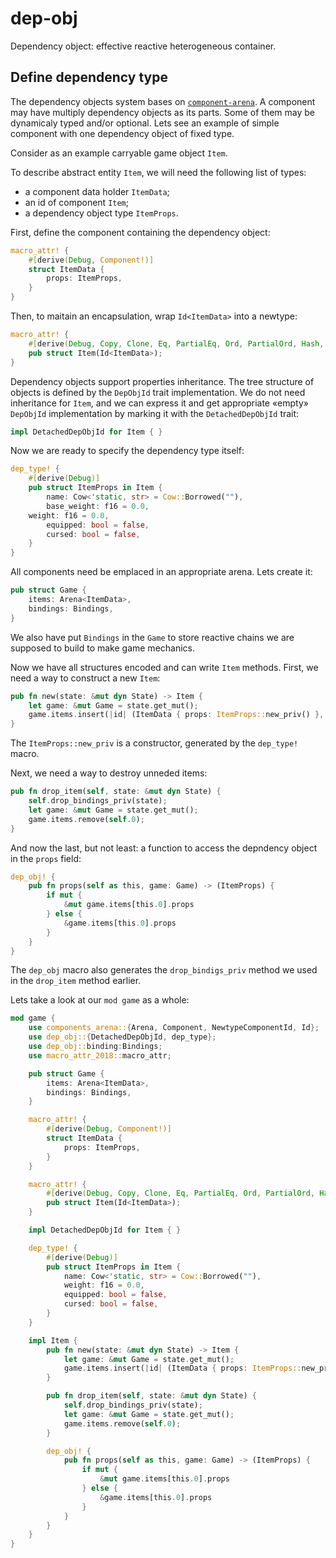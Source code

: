# dep-obj

Dependency object: effective reactive heterogeneous container.

## Define dependency type

The dependency objects system bases on [`component-arena`](https://crates.io/crates/components-arena).
A component may have multiply dependency objects as its parts. Some of them may be dynamicaly typed
and/or optional. Lets see an example of simple component with one dependency object of fixed type.

Consider as an example carryable game object `Item`.

To describe abstract entity `Item`, we will need the following list of types:
- a component data holder `ItemData`;
- an id of component `Item`;
- a dependency object type `ItemProps`.

First, define the component containing the dependency object:

```rust
macro_attr! {
    #[derive(Debug, Component!)]
    struct ItemData {
        props: ItemProps,
    }
}
```

Then, to maitain an encapsulation, wrap `Id<ItemData>` into a newtype:

```rust
macro_attr! {
    #[derive(Debug, Copy, Clone, Eq, PartialEq, Ord, PartialOrd, Hash, NewtypeComponentId!)]
    pub struct Item(Id<ItemData>);
}
```

Dependency objects support properties inheritance. The tree structure of objects is defined
by the `DepObjId` trait implementation. We do not need inheritance for `Item`, and we
can express it and get appropriate «empty» `DepObjId` implementation
by marking it with the `DetachedDepObjId` trait:

```rust
impl DetachedDepObjId for Item { }
```

Now we are ready to specify the dependency type itself:

```rust
dep_type! {
    #[derive(Debug)]
    pub struct ItemProps in Item {
        name: Cow<'static, str> = Cow::Borrowed(""),
        base_weight: f16 = 0.0,
	weight: f16 = 0.0,
        equipped: bool = false,
        cursed: bool = false,
    }
}
```

All components need be emplaced in an appropriate arena. Lets create it:

```rust
pub struct Game {
    items: Arena<ItemData>,
    bindings: Bindings,
}
```

We also have put `Bindings` in the `Game` to store reactive chains
we are supposed to build to make game mechanics.

Now we have all structures encoded and can write `Item` methods.
First, we need a way to construct a new `Item`:

```rust
pub fn new(state: &mut dyn State) -> Item {
    let game: &mut Game = state.get_mut();
    game.items.insert(|id| (ItemData { props: ItemProps::new_priv() }, Item(id)))
}
```

The `ItemProps::new_priv` is a constructor, generated by the `dep_type!` macro.

Next, we need a way to destroy unneded items:

```rust
pub fn drop_item(self, state: &mut dyn State) {
    self.drop_bindings_priv(state);
    let game: &mut Game = state.get_mut();
    game.items.remove(self.0);
}
```

And now the last, but not least: a function to access the depndency object in
the `props` field:

```rust
dep_obj! {
    pub fn props(self as this, game: Game) -> (ItemProps) {
        if mut {
            &mut game.items[this.0].props
        } else {
            &game.items[this.0].props
        }
    }
}
```

The `dep_obj` macro also generates the `drop_bindigs_priv` method we used in the `drop_item` method earlier.

Lets take a look at our `mod game` as a whole:

```rust
mod game {
    use components_arena::{Arena, Component, NewtypeComponentId, Id};
    use dep_obj::{DetachedDepObjId, dep_type};
    use dep_obj::binding:Bindings;
    use macro_attr_2018::macro_attr;

    pub struct Game {
        items: Arena<ItemData>,
        bindings: Bindings,
    }

    macro_attr! {
        #[derive(Debug, Component!)]
        struct ItemData {
            props: ItemProps,
        }
    }

    macro_attr! {
        #[derive(Debug, Copy, Clone, Eq, PartialEq, Ord, PartialOrd, Hash, NewtypeComponentId!)]
        pub struct Item(Id<ItemData>);
    }

    impl DetachedDepObjId for Item { }

    dep_type! {
        #[derive(Debug)]
        pub struct ItemProps in Item {
            name: Cow<'static, str> = Cow::Borrowed(""),
            weight: f16 = 0.0,
            equipped: bool = false,
            cursed: bool = false,
        }
    }

    impl Item {
        pub fn new(state: &mut dyn State) -> Item {
            let game: &mut Game = state.get_mut();
            game.items.insert(|id| (ItemData { props: ItemProps::new_priv() }, Item(id)))
        }

        pub fn drop_item(self, state: &mut dyn State) {
            self.drop_bindings_priv(state);
            let game: &mut Game = state.get_mut();
            game.items.remove(self.0);
        }

        dep_obj! {
            pub fn props(self as this, game: Game) -> (ItemProps) {
                if mut {
                    &mut game.items[this.0].props
                } else {
                    &game.items[this.0].props
                }
            }
        }
    }
}
```
